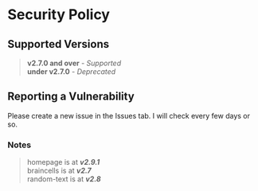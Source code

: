 # Security Policy

## Supported Versions
> **v2.7.0 and over** - _Supported_
> <br>
> **under v2.7.0** - _Deprecated_

## Reporting a Vulnerability
Please create a new issue in the Issues tab. I will check every few days or so.

### Notes
> homepage is at **_v2.9.1_** <br>
> braincells is at **_v2.7_** <br>
> random-text is at **_v2.8_** <br>
